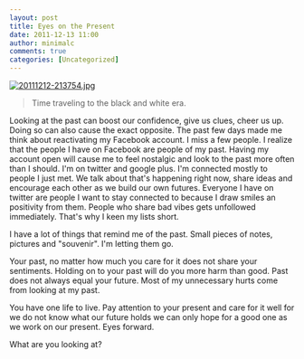 ```yaml
---
layout: post
title: Eyes on the Present
date: 2011-12-13 11:00
author: minimalc
comments: true
categories: [Uncategorized]
---
```

<a href="http://minimalchanges.com/blog/wp-content/uploads/2011/12/20111212-213754.jpg"><img src="http://minimalchanges.com/blog/wp-content/uploads/2011/12/20111212-213754.jpg" alt="20111212-213754.jpg" class="alignnone size-full" /></a>
<blockquote>Time traveling to the black and white era. </blockquote>

Looking at the past can boost our confidence, give us clues, cheer us up. Doing so can also cause the exact opposite. The past few days made me think about reactivating my Facebook account. I miss a few people. I realize that the people I have on Facebook are people of my past. Having my account open will cause me to feel nostalgic and look to the past more often than I should. I'm on twitter and google plus. I'm connected mostly to people I just met. We talk about that's happening right now, share ideas and encourage each other as we build our own futures.  Everyone I have on twitter are people I want to stay connected to because I draw smiles an positivity from them. People who share bad vibes gets unfollowed immediately. That's why I keen my lists short. 

I have a lot of things that remind me of the past. Small pieces of notes, pictures and "souvenir". I'm letting them go. 

Your past, no matter how much you care for it does not share your sentiments. Holding on to your past will do you more harm than good. Past does not always equal your future. Most of my unnecessary hurts come from looking at my past. 

You have one life to live. Pay attention to your present and care for it well for we do not know what our future holds we can only hope for a good one as we work on our present. Eyes forward. 

What are you looking at?
